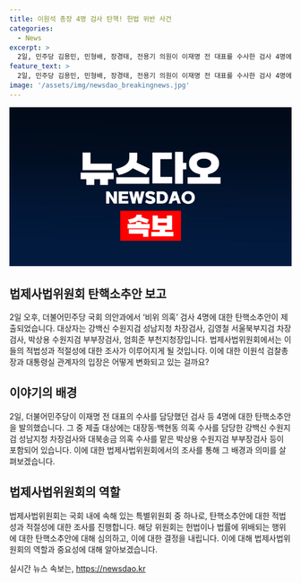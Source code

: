 ```yaml
---
title: 이원석 총장 4명 검사 탄핵! 헌법 위반 사건
categories:
  - News
excerpt: >
  2일, 민주당 김용민, 민형배, 장경태, 전용기 의원이 이재명 전 대표를 수사한 검사 4명에 대한 탄핵소추안을 제출했다. 대상자는 강백신·김영철·박상용·엄희준 등이다. 더불어민주당은 해당 검사들이 이재명 대표와 관련된 수사와 재판에 관여한 것을 이유로 삼았다. 이에 대해 이원석 검찰총장과 대통령실 관계자는 민주당의 행동을 비판했으며, 이는 사법부의 역할을 빼앗은 것이라고 주장했다.
feature_text: >
  2일, 민주당 김용민, 민형배, 장경태, 전용기 의원이 이재명 전 대표를 수사한 검사 4명에 대한 탄핵소추안을 제출했다. 대상자는 강백신·김영철·박상용·엄희준 등이다. 더불어민주당은 해당 검사들이 이재명 대표와 관련된 수사와 재판에 관여한 것을 이유로 삼았다. 이에 대해 이원석 검찰총장과 대통령실 관계자는 민주당의 행동을 비판했으며, 이는 사법부의 역할을 빼앗은 것이라고 주장했다.
image: '/assets/img/newsdao_breakingnews.jpg'
---
```


<p><img src="/assets/img/newsdao_breakingnews.jpg" alt="cryptoinkorea 속보" /></p>

<h2 data-ke-size="size26">법제사법위원회 탄핵소추안 보고</h2>

<p data-ke-size="size16">2일 오후, 더불어민주당 국회 의안과에서 ‘비위 의혹’ 검사 4명에 대한 탄핵소추안이 제출되었습니다. 대상자는 강백신 수원지검 성남지청 차장검사, 김영철 서울북부지검 차장검사, 박상용 수원지검 부부장검사, 엄희준 부천지청장입니다. 법제사법위원회에서는 이들의 적법성과 적절성에 대한 조사가 이루어지게 될 것입니다. 이에 대한 이원석 검찰총장과 대통령실 관계자의 입장은 어떻게 변화되고 있는 걸까요?</p>

<h2 data-ke-size="size26">이야기의 배경</h2>

<p data-ke-size="size16">2일, 더불어민주당이 이재명 전 대표의 수사를 담당했던 검사 등 4명에 대한 탄핵소추안을 발의했습니다. 그 중 제출 대상에는 대장동·백현동 의혹 수사를 담당한 강백신 수원지검 성남지청 차장검사와 대북송금 의혹 수사를 맡은 박상용 수원지검 부부장검사 등이 포함되어 있습니다. 이에 대한 법제사법위원회에서의 조사를 통해 그 배경과 의미를 살펴보겠습니다.</p>

<h2 data-ke-size="size26">법제사법위원회의 역할</h2>

<p data-ke-size="size16">법제사법위원회는 국회 내에 속해 있는 특별위원회 중 하나로, 탄핵소추안에 대한 적법성과 적절성에 대한 조사를 진행합니다. 해당 위원회는 헌법이나 법률에 위배되는 행위에 대한 탄핵소추안에 대해 심의하고, 이에 대한 결정을 내립니다. 이에 대해 법제사법위원회의 역할과 중요성에 대해 알아보겠습니다.</p>
실시간 뉴스 속보는, <a href="https://newsdao.kr" rel="dofollow">https://newsdao.kr</a>


